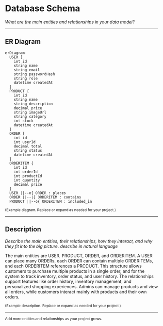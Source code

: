 # Database Schema

_What are the main entities and relationships in your data model?_

---

## ER Diagram

```mermaid
erDiagram
  USER {
    int id
    string name
    string email
    string passwordHash
    string role
    datetime createdAt
  }
  PRODUCT {
    int id
    string name
    string description
    decimal price
    string imageUrl
    string category
    int stock
    datetime createdAt
  }
  ORDER {
    int id
    int userId
    decimal total
    string status
    datetime createdAt
  }
  ORDERITEM {
    int id
    int orderId
    int productId
    int quantity
    decimal price
  }
  USER ||--o{ ORDER : places
  ORDER ||--|{ ORDERITEM : contains
  PRODUCT ||--o{ ORDERITEM : included_in
```
<small>(Example diagram. Replace or expand as needed for your project.)</small>

---

## Description

_Describe the main entities, their relationships, how they interact, and why they fit into the big picture. describe in natural language_

The main entities are USER, PRODUCT, ORDER, and ORDERITEM. A USER can place many ORDERs, each ORDER can contain multiple ORDERITEMs, and each ORDERITEM references a PRODUCT. This structure allows customers to purchase multiple products in a single order, and for the system to track inventory, order status, and user history. The relationships support features like order history, inventory management, and personalized shopping experiences. Admins can manage products and view all orders, while customers interact mainly with products and their own orders.

<small>(Example description. Replace or expand as needed for your project.)</small>

---

<small>Add more entities and relationships as your project grows.</small>
